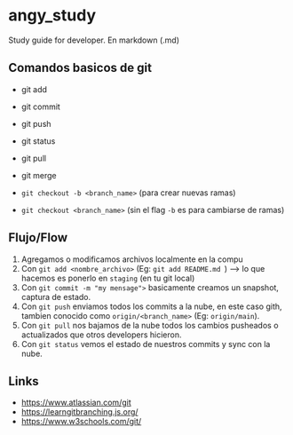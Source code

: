 # angy_study
Study guide for developer. En markdown (.md)

## Comandos basicos de git

- git add
- git commit
- git push
- git status
- git pull

- git merge
- `git checkout -b <branch_name>` (para crear nuevas ramas)
- `git checkout <branch_name>` (sin el flag `-b` es para cambiarse de ramas)


## Flujo/Flow

1. Agregamos o modificamos archivos localmente en la compu
2. Con `git add <nombre_archivo>` (Eg: `git add README.md `) --> lo que hacemos es ponerlo en `staging` (en tu git local)
3. Con `git commit -m "my mensage">` basicamente creamos un snapshot, captura de estado.
4. Con `git push` enviamos todos los commits a la nube, en este caso gith, tambien conocido como `origin/<branch_name>` (Eg: `origin/main`).
5. Con `git pull` nos bajamos de la nube todos los cambios pusheados o actualizados que otros developers hicieron.
6. Con `git status` vemos el estado de nuestros commits y sync con la nube.


## Links

- https://www.atlassian.com/git 
- https://learngitbranching.js.org/
- https://www.w3schools.com/git/


